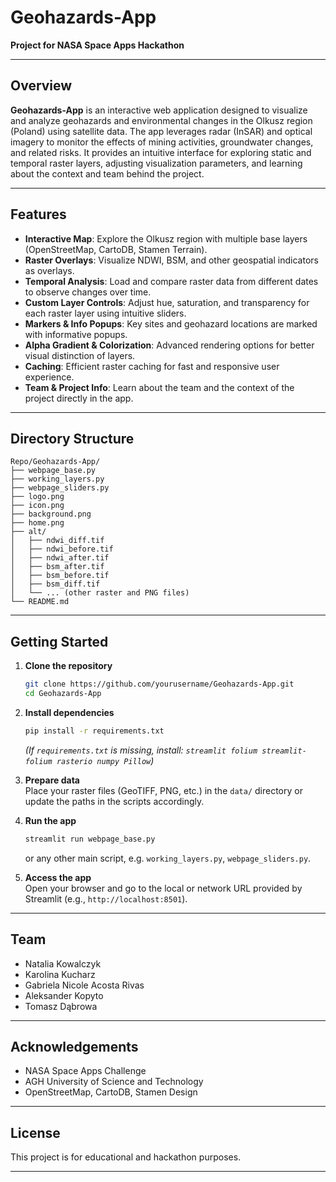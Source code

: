 # Geohazards-App

**Project for NASA Space Apps Hackathon**

---

## Overview

**Geohazards-App** is an interactive web application designed to visualize and analyze geohazards and environmental changes in the Olkusz region (Poland) using satellite data. The app leverages radar (InSAR) and optical imagery to monitor the effects of mining activities, groundwater changes, and related risks. It provides an intuitive interface for exploring static and temporal raster layers, adjusting visualization parameters, and learning about the context and team behind the project.

---

## Features

- **Interactive Map**: Explore the Olkusz region with multiple base layers (OpenStreetMap, CartoDB, Stamen Terrain).
- **Raster Overlays**: Visualize NDWI, BSM, and other geospatial indicators as overlays.
- **Temporal Analysis**: Load and compare raster data from different dates to observe changes over time.
- **Custom Layer Controls**: Adjust hue, saturation, and transparency for each raster layer using intuitive sliders.
- **Markers & Info Popups**: Key sites and geohazard locations are marked with informative popups.
- **Alpha Gradient & Colorization**: Advanced rendering options for better visual distinction of layers.
- **Caching**: Efficient raster caching for fast and responsive user experience.
- **Team & Project Info**: Learn about the team and the context of the project directly in the app.

---

## Directory Structure

```
Repo/Geohazards-App/
├── webpage_base.py
├── working_layers.py
├── webpage_sliders.py
├── logo.png
├── icon.png
├── background.png
├── home.png
├── alt/
│   ├── ndwi_diff.tif
│   ├── ndwi_before.tif
│   ├── ndwi_after.tif
│   ├── bsm_after.tif
│   ├── bsm_before.tif
│   ├── bsm_diff.tif
│   └── ... (other raster and PNG files)
└── README.md
```

---

## Getting Started

1. **Clone the repository**  
   ```bash
   git clone https://github.com/yourusername/Geohazards-App.git
   cd Geohazards-App
   ```

2. **Install dependencies**  
   ```bash
   pip install -r requirements.txt
   ```
   *(If `requirements.txt` is missing, install: `streamlit folium streamlit-folium rasterio numpy Pillow`)*

3. **Prepare data**  
   Place your raster files (GeoTIFF, PNG, etc.) in the `data/` directory or update the paths in the scripts accordingly.

4. **Run the app**  
   ```bash
   streamlit run webpage_base.py
   ```
   or any other main script, e.g. `working_layers.py`, `webpage_sliders.py`.

5. **Access the app**  
   Open your browser and go to the local or network URL provided by Streamlit (e.g., `http://localhost:8501`).

---

## Team

- Natalia Kowalczyk
- Karolina Kucharz
- Gabriela Nicole Acosta Rivas
- Aleksander Kopyto
- Tomasz Dąbrowa

---

## Acknowledgements

- NASA Space Apps Challenge
- AGH University of Science and Technology
- OpenStreetMap, CartoDB, Stamen Design

---

## License

This project is for educational and hackathon purposes.

---
